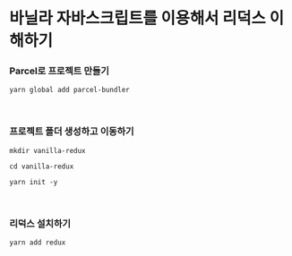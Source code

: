 # 바닐라 자바스크립트를 이용해서 리덕스 이해하기

### Parcel로 프로젝트 만들기
```
yarn global add parcel-bundler
```

<br>

### 프로젝트 폴더 생성하고 이동하기
```
mkdir vanilla-redux
```

```
cd vanilla-redux
```

```
yarn init -y
```

<br>


### 리덕스 설치하기
```
yarn add redux
```